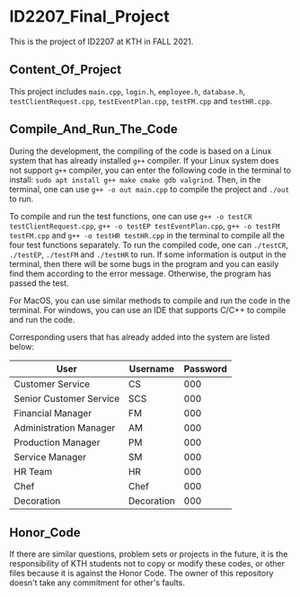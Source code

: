 # ID2207_Final_Project
This is the project of ID2207 at KTH in FALL 2021.

## Content_Of_Project
This project includes `main.cpp`, `login.h`, `employee.h`, `database.h`, `testClientRequest.cpp`, `testEventPlan.cpp`, `testFM.cpp` and `testHR.cpp`.

## Compile_And_Run_The_Code
During the development, the compiling of the code is based on a Linux system that has already installed `g++` compiler. If your Linux system does not support `g++` compiler, you can enter the following code in the terminal to install: `sudo apt install g++ make cmake gdb valgrind`. Then, in the terminal, one can use `g++ -o out main.cpp` to compile the project and `./out` to run.

To compile and run the test functions, one can use `g++ -o testCR testClientRequest.cpp`, `g++ -o testEP testEventPlan.cpp`, `g++ -o testFM testFM.cpp` and `g++ -o testHR testHR.cpp` in the terminal to compile all the four test functions separately. To run the compiled code, one can `./testCR`, `./testEP`, `./testFM` and `./testHR` to run. If some information is output in the terminal, then there will be some bugs in the program and you can easily find them according to the error message. Otherwise, the program has passed the test.

For MacOS, you can use similar methods to compile and run the code in the terminal. For windows, you can use an IDE that supports C/C++ to compile and run the code.

Corresponding users that has already added into the system are listed below:

| User                    | Username   | Password |
| ----------------------- | ---------- | -------- |
| Customer Service        | CS         | 000      |
| Senior Customer Service | SCS        | 000      |
| Financial Manager       | FM         | 000      |
| Administration Manager  | AM         | 000      |
| Production Manager      | PM         | 000      |
| Service Manager         | SM         | 000      |
| HR Team                 | HR         | 000      |
| Chef                    | Chef       | 000      |
| Decoration              | Decoration | 000      |

## Honor_Code
If there are similar questions, problem sets or projects in the future, it is the responsibility of KTH students not to copy or modify these codes, or other files because it is against the Honor Code. The owner of this repository doesn't take any commitment for other's faults.
